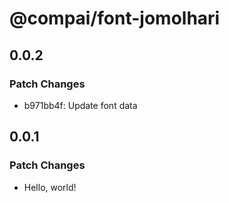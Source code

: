 # @compai/font-jomolhari

## 0.0.2

### Patch Changes

- b971bb4f: Update font data

## 0.0.1

### Patch Changes

- Hello, world!
